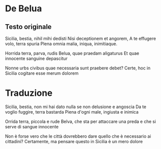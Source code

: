 
# De Belua

## Testo originale

Sicilia, bestia, nihil mihi dedisti
Nisi deceptionem et angorem,
A te effugere volo, terra spuria 
Plena omnia malia, iniqua, inimitiaque.

Horrida terra, parva, rudis
Belua, quae praedam aligaturus
Et quae innocente sanguine depascitur

Nonne urbs civibus quae necessaria sunt praebere debet?
Certe, hoc in Sicilia cogitare esse merum dolorem

# Traduzione

Sicilia, bestia, non mi hai dato nulla
se non delusione e angoscia
Da te voglio fuggire, terra bastarda
Piena d'ogni male, ingiusta e inimica

Orrida terra, piccola e rude
Belva, che sta per attaccare una preda
e che si serve di sangue innocente

Non è forse vero che le città dovrebbero dare quello che è necessario ai cittadini?
Certamente, ma pensare questo in Sicilia è un mero dolore
